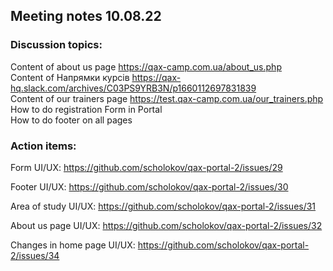 ## Meeting notes 10.08.22

### Discussion topics:
Content of about us page https://qax-camp.com.ua/about_us.php  
Content of Напрямки курсів https://qax-hq.slack.com/archives/C03PS9YRB3N/p1660112697831839  
Сontent of our trainers page https://test.qax-camp.com.ua/our_trainers.php 
How to do registration Form in Portal  
How to do footer on all pages 

### Action items: 

Form UI/UX: https://github.com/scholokov/qax-portal-2/issues/29 

Footer UI/UX: https://github.com/scholokov/qax-portal-2/issues/30 

Area of study UI/UX: https://github.com/scholokov/qax-portal-2/issues/31

About us page UI/UX: https://github.com/scholokov/qax-portal-2/issues/32

Changes in home page UI/UX: https://github.com/scholokov/qax-portal-2/issues/34  
